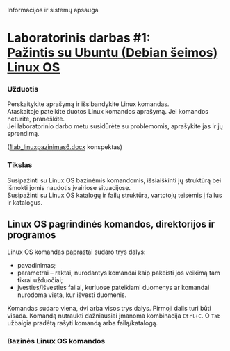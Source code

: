 Informacijos ir sistemų apsauga

# Laboratorinis darbas #1:<br />[Pažintis su Ubuntu (Debian šeimos) Linux OS](https://moodle.garsva.lt/mod/assign/view.php?id=294)

### Užduotis
Perskaitykite aprašymą ir išsibandykite Linux komandas.  
Ataskaitoje pateikite duotos Linux komandos aprašymą. Jei komandos neturite, praneškite.  
Jei laboratorinio darbo metu susidūrėte su problemomis, aprašykite jas ir jų sprendimą.  

([1lab_linuxpazinimas6.docx](https://moodle.garsva.lt/pluginfile.php/825/mod_assign/introattachment/0/1lab_linuxpazinimas6.docx?forcedownload=1) konspektas)

### Tikslas
Susipažinti su Linux OS bazinėmis komandomis, išsiaiškinti jų struktūrą bei išmokti jomis naudotis įvairiose situacijose.  
Susipažinti su Linux OS katalogų ir failų struktūra, vartotojų teisėmis į failus ir katalogus.

## Linux OS pagrindinės komandos, direktorijos ir programos

Linux OS komandas paprastai sudaro trys dalys:
* pavadinimas;
* parametrai – raktai, nurodantys komandai kaip pakeisti jos veikimą tam tikrai užduočiai;
* įvesties/išvesties failai, kuriuose pateikiami duomenys ar komandai nurodoma vieta, kur išvesti duomenis.

Komandas sudaro viena, dvi arba visos trys dalys.
Pirmoji dalis turi būti visada.
Komandą nutraukti dažniausiai įmanoma kombinacija `Ctrl+C`.
O `Tab` užbaigia pradėtą rašyti komandą arba failą/katalogą.

### Bazinės Linux OS komandos
